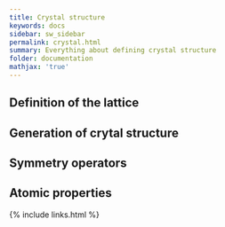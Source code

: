 ```yaml
---
title: Crystal structure
keywords: docs
sidebar: sw_sidebar
permalink: crystal.html
summary: Everything about defining crystal structure
folder: documentation
mathjax: 'true'
---
```


## Definition of the lattice
## Generation of crytal structure
## Symmetry operators
## Atomic properties

{% include links.html %}
